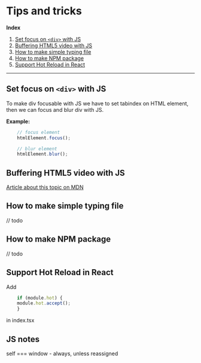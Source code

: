 # Tips and tricks

**Index**

1. [Set focus on `<div>` with JS](#set-focus-on-div-with-js)
2. [Buffering HTML5 video with JS](#buffering-html5-video-with-js)
3. [How to make simple typing file](#how-to-make-simple-typing-file)
4. [How to make NPM package](#how-to-make-npm-package)
5. [Support Hot Reload in React](#support-hot-reload-in-react)

---------

## Set focus on `<div>` with JS

To make div focusable with JS we have to set tabindex on HTML element,
then we can focus and blur div with JS.

**Example:**

```js
    // focus element
    htmlElement.focus();

    // blur element
    htmlElement.blur();
```

## Buffering HTML5 video with JS

[Article about this topic on MDN](https://developer.mozilla.org/en-US/Apps/Fundamentals/Audio_and_video_delivery/buffering_seeking_time_ranges)

## How to make simple typing file

// todo

## How to make NPM package

// todo

## Support Hot Reload in React

Add 

```js
    if (module.hot) {
    module.hot.accept();
    }
```

in index.tsx

## JS notes

self === window - always, unless reassigned
